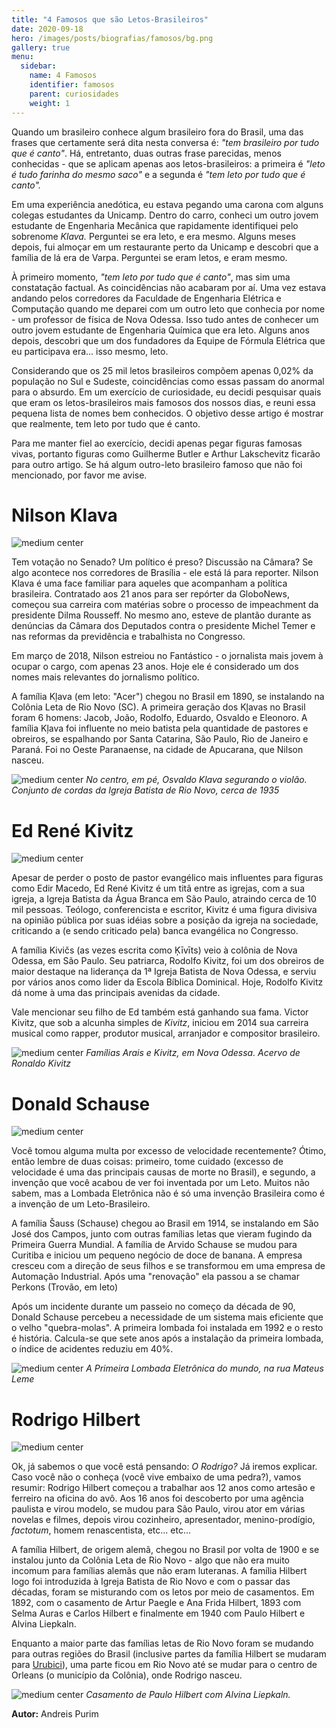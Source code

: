 ```yaml
---
title: "4 Famosos que são Letos-Brasileiros"
date: 2020-09-18
hero: /images/posts/biografias/famosos/bg.png
gallery: true
menu:
  sidebar:
    name: 4 Famosos
    identifier: famosos
    parent: curiosidades
    weight: 1
---
```


Quando um brasileiro conhece algum brasileiro fora do Brasil, uma das frases que certamente será dita nesta conversa é: _"tem brasileiro por tudo que é canto"_. Há, entretanto, duas outras frase parecidas, menos conhecidas - que se aplicam apenas aos letos-brasileiros: a primeira é _"leto é tudo farinha do mesmo saco"_ e a segunda é _"tem leto por tudo que é canto"._

Em uma experiência anedótica, eu estava pegando uma carona com alguns colegas estudantes da Unicamp. Dentro do carro, conheci um outro jovem estudante de Engenharia Mecânica que rapidamente identifiquei pelo sobrenome _Klava._ Perguntei se era leto, e era mesmo. Alguns meses depois, fui almoçar em um restaurante perto da Unicamp e descobri que a família de lá era de Varpa. Perguntei se eram letos, e eram mesmo.

À primeiro momento, _"tem leto por tudo que é canto"_, mas sim uma constatação factual. As coincidências não acabaram por aí. Uma vez estava andando pelos corredores da Faculdade de Engenharia Elétrica e Computação quando me deparei com um outro leto que conhecia por nome - um professor de física de Nova Odessa. Isso tudo antes de conhecer um outro jovem estudante de Engenharia Química que era leto. Alguns anos depois, descobri que um dos fundadores da Equipe de Fórmula Elétrica que eu participava era... isso mesmo, leto.

Considerando que os 25 mil letos brasileiros compõem apenas 0,02% da população no Sul e Sudeste, coincidências como essas passam do anormal para o absurdo. Em um exercício de curiosidade, eu decidi pesquisar quais que eram os letos-brasileiros mais famosos dos nossos dias, e reuni essa pequena lista de nomes bem conhecidos. O objetivo desse artigo é mostrar que realmente, tem leto por tudo que é canto.

Para me manter fiel ao exercício, decidi apenas pegar figuras famosas vivas, portanto figuras como Guilherme Butler e Arthur Lakschevitz ficarão para outro artigo. Se há algum outro-leto brasileiro famoso que não foi mencionado, por favor me avise.

# Nilson Klava

![medium center](/images/posts/biografias/famosos/klava.jpg)

Tem votação no Senado? Um político é preso? Discussão na Câmara? Se algo acontece nos corredores de Brasília - ele está lá para reporter. Nilson Klava é uma face familiar para aqueles que acompanham a política brasileira. Contratado aos 21 anos para ser repórter da GloboNews, começou sua carreira com matérias sobre o processo de impeachment da presidente Dilma Rousseff. No mesmo ano, esteve de plantão durante as denúncias da Câmara dos Deputados contra o presidente Michel Temer e nas reformas da previdência e trabalhista no Congresso.

Em março de 2018, Nilson estreiou no Fantástico - o jornalista mais jovem à ocupar o cargo, com apenas 23 anos. Hoje ele é considerado um dos nomes mais relevantes do jornalismo político.

A família Kļava (em leto: "Acer") chegou no Brasil em 1890, se instalando na Colônia Leta de Rio Novo (SC). A primeira geração dos Kļavas no Brasil foram 6 homens: Jacob, João, Rodolfo, Eduardo, Osvaldo e Eleonoro. A família Kļava foi influente no meio batista pela quantidade de pastores e obreiros, se espalhando por Santa Catarina, São Paulo, Rio de Janeiro e Paraná. Foi no Oeste Paranaense, na cidade de Apucarana, que Nilson nasceu.

![medium center](/images/posts/biografias/famosos/klava2.jpg)
*No centro, em pé, Osvaldo Klava segurando o violão. Conjunto de cordas da Igreja Batista de Rio Novo, cerca de 1935*

# Ed René Kivitz

![medium center](/images/posts/biografias/famosos/kivitz.jpg)

Apesar de perder o posto de pastor evangélico mais influentes para figuras como Edir Macedo, Ed René Kivitz é um titã entre as igrejas, com a sua igreja, a Igreja Batista da Água Branca em São Paulo, atraindo cerca de 10 mil pessoas. Teólogo, conferencista e escritor, Kivitz é uma figura divisiva na opinião pública por suas idéias sobre a posição da igreja na sociedade, criticando a (e sendo criticado pela) banca evangélica no Congresso. 

A família Kivičs (as vezes escrita como Ķīvīts) veio à colônia de Nova Odessa, em São Paulo. Seu patriarca, Rodolfo Kivitz, foi um dos obreiros de maior destaque na liderança da 1ª Igreja Batista de Nova Odessa, e serviu por vários anos como lider da Escola Bíblica Dominical. Hoje, Rodolfo Kivitz dá nome à uma das principais avenidas da cidade.

Vale mencionar seu filho de Ed também está ganhando sua fama. Victor Kivitz, que sob a alcunha simples de _Kivitz_, iniciou em 2014 sua carreira musical como rapper, produtor musical, arranjador e compositor brasileiro.

![medium center](/images/posts/biografias/famosos/kivitz2.jpg)
*Famílias Arais e Kivitz, em Nova Odessa. Acervo de Ronaldo Kivitz*

# Donald Schause

![medium center](/images/posts/biografias/famosos/schause.jpeg)

Você tomou alguma multa por excesso de velocidade recentemente? Ótimo, então lembre de duas coisas: primeiro, tome cuidado (excesso de velocidade é uma das principais causas de morte no Brasil), e segundo, a invenção que você acabou de ver foi inventada por um Leto. Muitos não sabem, mas a Lombada Eletrônica não é só uma invenção Brasileira como é a invenção de um Leto-Brasileiro.

A família Šauss (Schause) chegou ao Brasil em 1914, se instalando em São José dos Campos, junto com outras famílias letas que vieram fugindo da Primeira Guerra Mundial. A família de Arvido Schause se mudou para Curitiba e iniciou um pequeno negócio de doce de banana. A empresa cresceu com a direção de seus filhos e se transformou em uma empresa de Automação Industrial. Após uma "renovação" ela passou a se chamar Perkons (Trovão, em leto)

Após um incidente durante um passeio no começo da década de 90, Donald Schause percebeu a necessidade de um sistema mais eficiente que o velho "quebra-molas". A primeira lombada foi instalada em 1992 e o resto é história. Calcula-se que sete anos após a instalação da primeira lombada, o índice de acidentes reduziu em 40%.

![medium center](/images/posts/biografias/famosos/schause2.jpg)
*A Primeira Lombada Eletrônica do mundo, na rua Mateus Leme*

# Rodrigo Hilbert

![medium center](/images/posts/biografias/famosos/hilbert.jpg)

Ok, já sabemos o que você está pensando: _O Rodrigo?_ Já iremos explicar. Caso você não o conheça (você vive embaixo de uma pedra?), vamos resumir: Rodrigo Hilbert começou a trabalhar aos 12 anos como artesão e ferreiro na oficina do avô. Aos 16 anos foi descoberto por uma agência paulista e virou modelo, se mudou para São Paulo, virou ator em várias novelas e filmes, depois virou cozinheiro, apresentador, menino-prodígio, _factotum_, homem renascentista, etc... etc...

A família Hilbert, de origem alemã, chegou no Brasil por volta de 1900 e se instalou junto da Colônia Leta de Rio Novo - algo que não era muito incomum para famílias alemãs que não eram luteranas. A família Hilbert logo foi introduzida à Igreja Batista de Rio Novo e com o passar das décadas, foram se misturando com os letos por meio de casamentos. Em 1892, com o casamento de Artur Paegle e Ana Frida Hilbert, 1893 com Selma Auras e Carlos Hilbert e finalmente em 1940 com Paulo Hilbert e Alvina Liepkaln.

Enquanto a maior parte das famílias letas de Rio Novo foram se mudando para outras regiões do Brasil (inclusive partes da família Hilbert se mudaram para [Urubici](../../turismo/historia_dos_letos_em_urubici)), uma parte ficou em Rio Novo até se mudar para o centro de Orleans (o município da Colônia), onde Rodrigo nasceu.

![medium center](/images/posts/biografias/famosos/hilbert2.jpg)
*Casamento de Paulo Hilbert com Alvina Liepkaln.*

**Autor:** Andreis Purim

